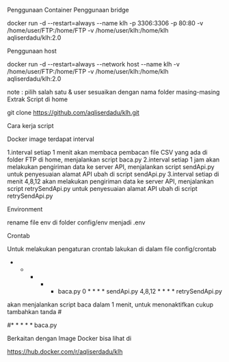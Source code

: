 Penggunaan Container
Penggunaan bridge

  docker run -d --restart=always --name klh -p 3306:3306 -p 80:80 -v /home/user/FTP:/home/FTP -v /home/user/klh:/home/klh aqliserdadu/klh:2.0

Penggunaan host

  docker run -d --restart=always --network host --name klh -v /home/user/FTP:/home/FTP -v /home/user/klh:/home/klh aqliserdadu/klh:2.0

note : pilih salah satu & user sesuaikan dengan nama folder masing-masing
Extrak Script di home

  git clone https://github.com/aqliserdadu/klh.git

Cara kerja script

Docker image terdapat interval

1.interval setiap 1 menit akan membaca pembacan file CSV yang ada di folder FTP di home, menjalankan script baca.py
2.interval setiap 1 jam akan melakukan pengiriman data ke server API, menjalankan script sendApi.py untuk penyesuaian alamat API ubah di script sendApi.py
3.interval setiap di menit 4,8,12 akan melakukan pengiriman data ke server API, menjalankan script retrySendApi.py untuk penyesuaian alamat API ubah di script retrySendApi.py


Environment

rename file env di folder config/env menjadi .env

Crontab

Untuk melakukan pengaturan crontab lakukan di dalam file config/crontab

* * * * * baca.py
0 * * * * sendApi.py
4,8,12 * * * * retrySendApi.py

akan menjalankan script baca dalam 1 menit, untuk menonaktifkan cukup tambahkan tanda #

#* * * * * baca.py

Berkaitan dengan Image Docker bisa lihat di

  https://hub.docker.com/r/aqliserdadu/klh

